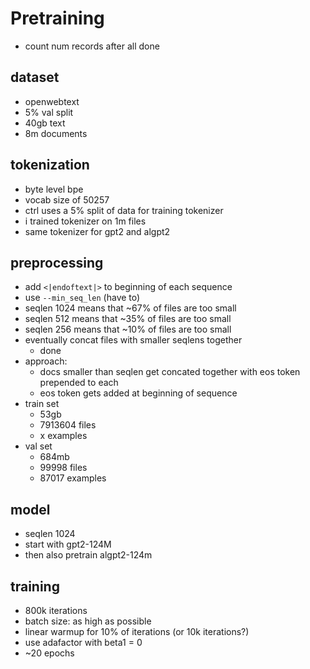 # Pretraining

-   count num records after all done

## dataset

-   openwebtext
-   5% val split
-   40gb text
-   8m documents

## tokenization

-   byte level bpe
-   vocab size of 50257
-   ctrl uses a 5% split of data for training tokenizer
-   i trained tokenizer on 1m files
-   same tokenizer for gpt2 and algpt2

## preprocessing

-   add `<|endoftext|>` to beginning of each sequence
-   use `--min_seq_len` (have to)
-   seqlen 1024 means that ~67% of files are too small
-   seqlen 512 means that ~35% of files are too small
-   seqlen 256 means that ~10% of files are too small
-   eventually concat files with smaller seqlens together
    -   done
-   approach:
    -   docs smaller than seqlen get concated together with eos token prepended to each
    -   eos token gets added at beginning of sequence
-   train set
    -   53gb
    -   7913604 files
    -   x examples
-   val set
    -   684mb
    -   99998 files
    -   87017 examples

## model

-   seqlen 1024
-   start with gpt2-124M
-   then also pretrain algpt2-124m

## training

-   800k iterations
-   batch size: as high as possible
-   linear warmup for 10% of iterations (or 10k iterations?)
-   use adafactor with beta1 = 0
-   ~20 epochs
